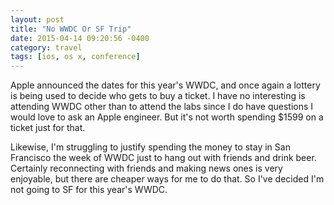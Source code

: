 ```yaml
---
layout: post
title: "No WWDC Or SF Trip"
date: 2015-04-14 09:20:56 -0400
category: travel
tags: [ios, os x, conference]
---
```

Apple announced the dates for this year's WWDC, and once again a lottery is being used to decide who gets to buy a ticket. I have no interesting is attending WWDC other than to attend the labs since I do have questions I would love to ask an Apple engineer. But it's not worth spending $1599 on a ticket just for that. 

Likewise, I'm struggling to justify spending the money to stay in San Francisco the week of WWDC just to hang out with friends and drink beer. Certainly reconnecting with friends and making news ones is very enjoyable, but there are cheaper ways for me to do that. So I've decided I'm not going to SF for this year's WWDC. 